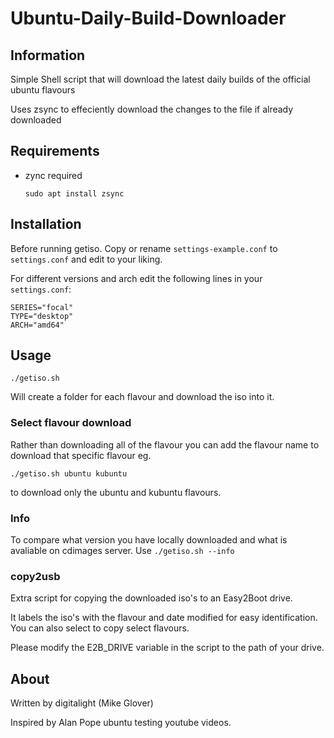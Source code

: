 # Ubuntu-Daily-Build-Downloader

## Information

Simple Shell script that will download the latest daily builds of the official ubuntu flavours

Uses zsync to effeciently download the changes to the file if already downloaded

## Requirements

 - zync required
 
    ```sudo apt install zsync```

## Installation

Before running getiso. Copy or rename ```settings-example.conf``` to ```settings.conf``` and edit to your liking.

For different versions and arch edit the following lines in your ```settings.conf```:
```
SERIES="focal"
TYPE="desktop"
ARCH="amd64"
```

## Usage

```./getiso.sh```

Will create a folder for each flavour and download the iso into it.

### Select flavour download

Rather than downloading all of the flavour you can  add the flavour name to download that specific flavour eg.
```
./getiso.sh ubuntu kubuntu
```
to download only the ubuntu and kubuntu flavours.

### Info

To compare what version you have locally downloaded and what is avaliable on cdimages server. Use `./getiso.sh --info`

### copy2usb

Extra script for copying the downloaded iso's to an Easy2Boot drive.

It labels the iso's with the flavour and date modified for easy identification. You can also select to copy select flavours.

Please modify the E2B_DRIVE variable in the script to the path of your drive.
## About

Written by digitalight (Mike Glover)

Inspired by Alan Pope ubuntu testing youtube videos.
